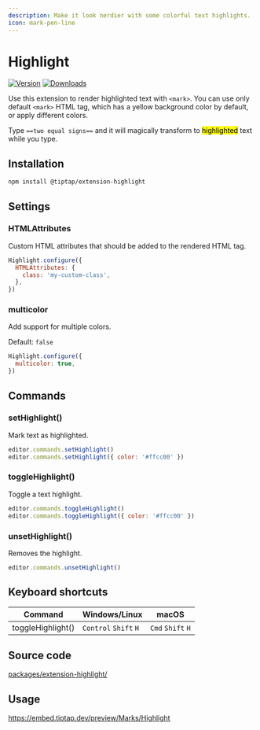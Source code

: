 ```yaml
---
description: Make it look nerdier with some colorful text highlights.
icon: mark-pen-line
---
```


# Highlight
[![Version](https://img.shields.io/npm/v/@tiptap/extension-highlight.svg?label=version)](https://www.npmjs.com/package/@tiptap/extension-highlight)
[![Downloads](https://img.shields.io/npm/dm/@tiptap/extension-highlight.svg)](https://npmcharts.com/compare/@tiptap/extension-highlight?minimal=true)

Use this extension to render highlighted text with `<mark>`. You can use only default `<mark>` HTML tag, which has a yellow background color by default, or apply different colors.

Type `==two equal signs==` and it will magically transform to <mark>highlighted</mark> text while you type.

## Installation
```bash
npm install @tiptap/extension-highlight
```

## Settings

### HTMLAttributes
Custom HTML attributes that should be added to the rendered HTML tag.

```js
Highlight.configure({
  HTMLAttributes: {
    class: 'my-custom-class',
  },
})
```

### multicolor
Add support for multiple colors.

Default: `false`

```js
Highlight.configure({
  multicolor: true,
})
```

## Commands

### setHighlight()
Mark text as highlighted.

```js
editor.commands.setHighlight()
editor.commands.setHighlight({ color: '#ffcc00' })
```

### toggleHighlight()
Toggle a text highlight.

```js
editor.commands.toggleHighlight()
editor.commands.toggleHighlight({ color: '#ffcc00' })
```

### unsetHighlight()
 Removes the highlight.

```js
editor.commands.unsetHighlight()
```


## Keyboard shortcuts
| Command           | Windows/Linux                   | macOS                       |
| ----------------- | ------------------------------- | --------------------------- |
| toggleHighlight() | `Control`&nbsp;`Shift`&nbsp;`H` | `Cmd`&nbsp;`Shift`&nbsp;`H` |

## Source code
[packages/extension-highlight/](https://github.com/ueberdosis/tiptap/blob/main/packages/extension-highlight/)

## Usage
https://embed.tiptap.dev/preview/Marks/Highlight

